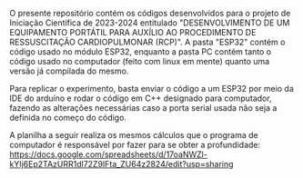 O presente repositório contém os códigos desenvolvidos para o projeto de Iniciação Científica de 2023-2024 entitulado "DESENVOLVIMENTO DE UM EQUIPAMENTO PORTÁTIL PARA AUXÍLIO AO PROCEDIMENTO DE RESSUSCITAÇÃO CARDIOPULMONAR (RCP)". A pasta "ESP32" contém o código usado no módulo ESP32, enquanto a pasta PC contém tanto o código usado no computador (feito com linux em mente) quanto uma versão já compilada do mesmo.

Para replicar o experimento, basta enviar o código a um ESP32 por meio da IDE do arduíno e rodar o código em C++ designado para computador, fazendo as alterações necessárias caso a porta serial usada não seja a definida no começo do código. 

A planilha a seguir realiza os mesmos cálculos que o programa de computador é responsável por fazer para se obter a profundidade: https://docs.google.com/spreadsheets/d/17oaNWZl-kYIj6Ep2TAzURR1dl72Z9IFta_ZU64z2824/edit?usp=sharing

